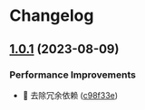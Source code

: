 # Changelog

## [1.0.1](https://github.com/viarotel-org/vite-uniapp-template/compare/v1.0.0...v1.0.1) (2023-08-09)


### Performance Improvements

* 📝 去除冗余依赖 ([c98f33e](https://github.com/viarotel-org/vite-uniapp-template/commit/c98f33ef7e897640fa0b08fd1fda9dc9d5ed61e1))



